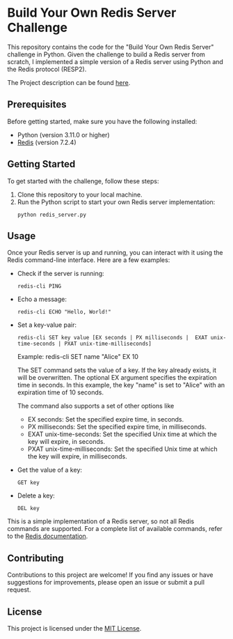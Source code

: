 # Build Your Own Redis Server Challenge

This repository contains the code for the "Build Your Own Redis Server" challenge in Python. 
Given the challenge to build a Redis server from scratch, I implemented a simple version of a Redis server using Python and the Redis protocol (RESP2).

The Project description can be found [here](https://codingchallenges.fyi/challenges/challenge-redis).

## Prerequisites

Before getting started, make sure you have the following installed:

- Python (version 3.11.0 or higher)
- [Redis](https://redis.io/) (version 7.2.4)

## Getting Started

To get started with the challenge, follow these steps:

1. Clone this repository to your local machine.
4. Run the Python script to start your own Redis server implementation:
    ```
    python redis_server.py
    ```

## Usage

Once your Redis server is up and running, you can interact with it using the Redis command-line interface. Here are a few examples:

- Check if the server is running:
  ```
  redis-cli PING
  ```

- Echo a message:
  ```
  redis-cli ECHO "Hello, World!"
  ```

- Set a key-value pair:
  ```
  redis-cli SET key value [EX seconds | PX milliseconds |  EXAT unix-time-seconds | PXAT unix-time-milliseconds]
  ```
  Example: redis-cli SET name "Alice" EX 10

  The SET command sets the value of a key. If the key already exists, it will be overwritten. The optional EX argument specifies the expiration time in seconds. In this example, the key "name" is set to "Alice" with an expiration time of 10 seconds.
  
  The command also supports a set of other options like
  - EX seconds: Set the specified expire time, in seconds.
  - PX milliseconds: Set the specified expire time, in milliseconds.
  - EXAT unix-time-seconds: Set the specified Unix time at which the key will expire, in seconds.
  - PXAT unix-time-milliseconds: Set the specified Unix time at which the key will expire, in milliseconds.

- Get the value of a key:
  ```
  GET key
  ```

- Delete a key:
  ```
  DEL key
  ```

This is a simple implementation of a Redis server, so not all Redis commands are supported. For a complete list of available commands, refer to the [Redis documentation](https://redis.io/commands).

## Contributing

Contributions to this project are welcome! If you find any issues or have suggestions for improvements, please open an issue or submit a pull request.

## License

This project is licensed under the [MIT License](LICENSE).